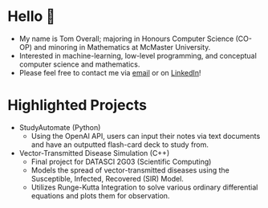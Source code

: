 # Hello 👋
- My name is Tom Overall; majoring in Honours Computer Science (CO-OP) and minoring in Mathematics at McMaster University.
- Interested in machine-learning, low-level programming, and conceptual computer science and mathematics.
- Please feel free to contact me via [email](t.overall@hotmail.com) or on [LinkedIn](https://www.linkedin.com/in/thomas-overall)!

# Highlighted Projects
- StudyAutomate (Python)
  - Using the OpenAI API, users can input their notes via text documents and have an outputted flash-card deck to study from.
- Vector-Transmitted Disease Simulation (C++)
  - Final project for DATASCI 2G03 (Scientific Computing)
  - Models the spread of vector-transmitted diseases using the Susceptible, Infected, Recovered (SIR) Model.
  - Utilizes Runge-Kutta Integration to solve various ordinary differential equations and plots them for observation.
